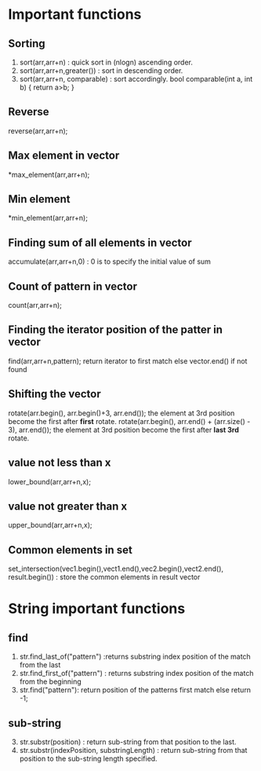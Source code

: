 # Important functions
## Sorting
1. sort(arr,arr+n) : quick sort in (nlogn) ascending order.
2. sort(arr,arr+n,greater<int>()) : sort in descending order.
3. sort(arr,arr+n, comparable) : sort accordingly.
	bool comparable(int a, int b)
	{
		return a>b;
	}

## Reverse
reverse(arr,arr+n);

## Max element in vector
*max_element(arr,arr+n);

## Min element
*min_element(arr,arr+n);

## Finding sum of all elements in vector
accumulate(arr,arr+n,0) : 0 is to specify the initial value of sum

## Count of pattern in vector
count(arr,arr+n);

## Finding the iterator position of the patter in vector
find(arr,arr+n,pattern); return iterator to first match else vector.end() if not found

## Shifting the vector
rotate(arr.begin(), arr.begin()+3, arr.end()); the element at 3rd position become the first after **first** rotate.
rotate(arr.begin(), arr.end() + (arr.size() - 3), arr.end()); the element at 3rd position become the first after **last 3rd** rotate.

## value not less than x
lower_bound(arr,arr+n,x);

## value not greater than x
upper_bound(arr,arr+n,x);

## Common elements in set
set_intersection(vec1.begin(),vect1.end(),vec2.begin(),vect2.end(), result.begin()) : store the common elements in result vector

##



# String important functions
## find
1. str.find_last_of("pattern") :returns substring index position of the match from the last
2. str.find_first_of("pattern") : returns substring index position of the match from the beginning
3. str.find("pattern"): return position of the patterns first match else return -1;

## sub-string
3. str.substr(position) : return sub-string from that position to the last.
4. str.substr(indexPosition, substringLength) : return sub-string from that position to the sub-string length specified.

